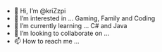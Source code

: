 - 👋 Hi, I’m @kriZzpi
- 👀 I’m interested in ... Gaming, Family and Coding
- 🌱 I’m currently learning ... C# and Java
- 💞️ I’m looking to collaborate on ...
- 📫 How to reach me ...

<!---
kriZzpi/kriZzpi is a ✨ special ✨ repository because its `README.md` (this file) appears on your GitHub profile.
You can click the Preview link to take a look at your changes.
--->
